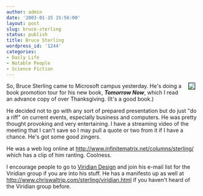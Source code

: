 ```yaml
---
author: admin
date: '2003-01-15 15:56:00'
layout: post
slug: bruce-sterling
status: publish
title: Bruce Sterling
wordpress_id: '1244'
categories:
- Daily Life
- Notable People
- Science Fiction
---
```

<img hspace="10" border="1" align="right" src="http://www.arcanology.com/images/bsterling-web.jpg" />So, Bruce Sterling came to Microsoft campus yesterday. He's doing a book promotion tour for his new book, <strong><em>Tomorrow Now</em></strong>, which I read an advance copy of over Thanksgiving. (It's a good book.)

He decided not to go with any sort of prepared presentation but do just "do a riff" on current events, especially business and computers. He was pretty thought provoking and very entertaining. I have a streaming video of the meeting that I can't save so I may pull a quote or two from it if I have a chance. He's got some good zingers.

He was a web log online at <a href="http://www.infinitematrix.net/columns/sterling/">http://www.infinitematrix.net/columns/sterling/</a> which has a clip of him ranting. Coolness.

I encourage people to go to <a href="http://www.viridiandesign.org">Viridian Design</a> and join his e-mail list for the Viridian group if you are into his stuff. He has a manifesto up as well at <a href="http://www.chriswaltrip.com/sterling/viridian.html">http://www.chriswaltrip.com/sterling/viridian.html</a> if you haven't heard of the Viridian group before.
